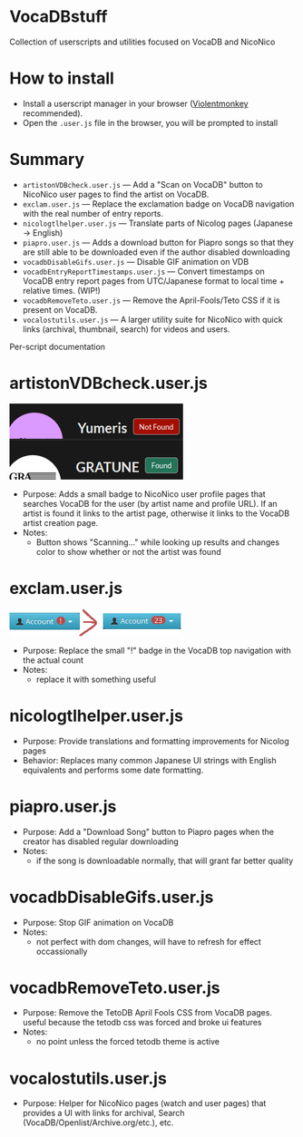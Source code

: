# VocaDBstuff

Collection of userscripts and utilities focused on VocaDB and NicoNico 


# How to install
- Install a userscript manager in your browser ([Violentmonkey](https://violentmonkey.github.io/) recommended).
- Open the `.user.js` file in the browser, you will be prompted to install

# Summary
- `artistonVDBcheck.user.js` — Add a "Scan on VocaDB" button to NicoNico user pages to find the artist on VocaDB.
- `exclam.user.js` — Replace the exclamation badge on VocaDB navigation with the real number of entry reports.
- `nicologtlhelper.user.js` — Translate parts of Nicolog pages (Japanese -> English)
- `piapro.user.js` — Adds a download button for Piapro songs so that they are still able to be downloaded even if the author disabled downloading
- `vocadbDisableGifs.user.js` — Disable GIF animation on VDB
- `vocadbEntryReportTimestamps.user.js` — Convert timestamps on VocaDB entry report pages from UTC/Japanese format to local time + relative times. (WIP!)
- `vocadbRemoveTeto.user.js` — Remove the April-Fools/Teto CSS if it is present on VocaDB.
- `vocalostutils.user.js` — A larger utility suite for NicoNico with quick links (archival, thumbnail, search) for videos and users.

Per-script documentation

# artistonVDBcheck.user.js
![badge](imgs/badge.webp)
- Purpose: Adds a small badge to NicoNico user profile pages that searches VocaDB for the user (by artist name and profile URL). If an artist is found it links to the artist page, otherwise it links to the VocaDB artist creation page.
- Notes:
	- Button shows "Scanning…" while looking up results and changes color to show whether or not the artist was found

# exclam.user.js
![exclam](imgs/exclam.webp)
- Purpose: Replace the small "!" badge in the VocaDB top navigation with the actual count
- Notes:
	- replace it with something useful

# nicologtlhelper.user.js
- Purpose: Provide translations and formatting improvements for Nicolog pages
- Behavior: Replaces many common Japanese UI strings with English equivalents and performs some date formatting.


# piapro.user.js
- Purpose: Add a "Download Song" button to Piapro pages when the creator has disabled regular downloading
- Notes:
  - if the song is downloadable normally, that will grant far better quality

# vocadbDisableGifs.user.js
- Purpose: Stop GIF animation on VocaDB 
- Notes:
	- not perfect with dom changes, will have to refresh for effect occassionally 


# vocadbRemoveTeto.user.js
- Purpose: Remove the TetoDB April Fools CSS from VocaDB pages. useful because the tetodb css was forced and broke ui features
- Notes:
	- no point unless the forced tetodb theme is active

# vocalostutils.user.js
- Purpose: Helper for NicoNico pages (watch and user pages) that provides a UI with links for archival, Search (VocaDB/Openlist/Archive.org/etc.), etc.


